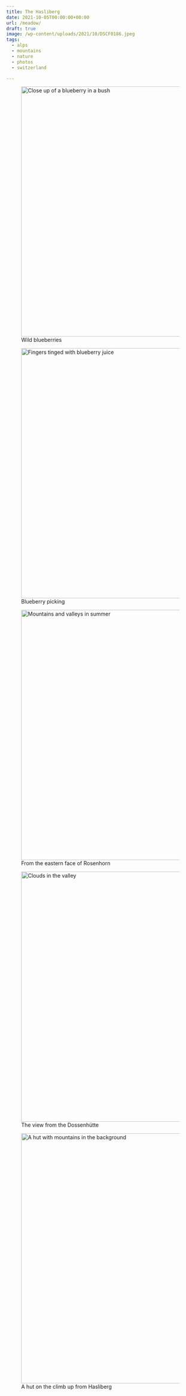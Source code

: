 ```yaml
---
title: The Hasliberg
date: 2021-10-05T00:00:00+00:00
url: /meadow/
draft: true
image: /wp-content/uploads/2021/10/DSCF0186.jpeg
tags:
  - alps
  - mountains
  - nature
  - photos
  - switzerland

---
```

<figure class="wp-block-image alignwide size-full"><img loading="lazy" width="1000" height="667" src="http://jack-reid.local/wp-content/uploads/2021/10/DSCF0121.jpeg" alt="Close up of a blueberry in a bush" class="wp-image-5595" srcset="http://jack-reid.local/wp-content/uploads/2021/10/DSCF0121.jpeg 1000w, http://jack-reid.local/wp-content/uploads/2021/10/DSCF0121-300x200.jpeg 300w, http://jack-reid.local/wp-content/uploads/2021/10/DSCF0121-768x512.jpeg 768w" sizes="(max-width: 1000px) 100vw, 1000px" /><figcaption>Wild blueberries</figcaption></figure> <figure class="wp-block-image alignwide size-full"><img loading="lazy" width="1000" height="667" src="http://jack-reid.local/wp-content/uploads/2021/10/DSCF0126.jpeg" alt="Fingers tinged with blueberry juice" class="wp-image-5594" srcset="http://jack-reid.local/wp-content/uploads/2021/10/DSCF0126.jpeg 1000w, http://jack-reid.local/wp-content/uploads/2021/10/DSCF0126-300x200.jpeg 300w, http://jack-reid.local/wp-content/uploads/2021/10/DSCF0126-768x512.jpeg 768w" sizes="(max-width: 1000px) 100vw, 1000px" /><figcaption>Blueberry picking</figcaption></figure> <figure class="wp-block-image alignwide size-full"><img loading="lazy" width="1000" height="667" src="http://jack-reid.local/wp-content/uploads/2021/10/DSCF0180.jpeg" alt="Mountains and valleys in summer" class="wp-image-5592" srcset="http://jack-reid.local/wp-content/uploads/2021/10/DSCF0180.jpeg 1000w, http://jack-reid.local/wp-content/uploads/2021/10/DSCF0180-300x200.jpeg 300w, http://jack-reid.local/wp-content/uploads/2021/10/DSCF0180-768x512.jpeg 768w" sizes="(max-width: 1000px) 100vw, 1000px" /><figcaption>From the eastern face of Rosenhorn</figcaption></figure> <figure class="wp-block-image alignwide size-full"><img loading="lazy" width="1000" height="667" src="http://jack-reid.local/wp-content/uploads/2021/10/DSCF0161.jpeg" alt="Clouds in the valley" class="wp-image-5593" srcset="http://jack-reid.local/wp-content/uploads/2021/10/DSCF0161.jpeg 1000w, http://jack-reid.local/wp-content/uploads/2021/10/DSCF0161-300x200.jpeg 300w, http://jack-reid.local/wp-content/uploads/2021/10/DSCF0161-768x512.jpeg 768w" sizes="(max-width: 1000px) 100vw, 1000px" /><figcaption>The view from the Dossenhütte</figcaption></figure> <figure class="wp-block-image alignwide size-full"><img loading="lazy" width="1000" height="667" src="http://jack-reid.local/wp-content/uploads/2021/10/DSCF0060.jpeg" alt="A hut with mountains in the background" class="wp-image-5596" srcset="http://jack-reid.local/wp-content/uploads/2021/10/DSCF0060.jpeg 1000w, http://jack-reid.local/wp-content/uploads/2021/10/DSCF0060-300x200.jpeg 300w, http://jack-reid.local/wp-content/uploads/2021/10/DSCF0060-768x512.jpeg 768w" sizes="(max-width: 1000px) 100vw, 1000px" /><figcaption>A hut on the climb up from Hasliberg</figcaption></figure>
